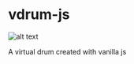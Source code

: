 # vdrum-js

![alt text][js]

[js]:https://camo.githubusercontent.com/ed54142430577e6074629675d6969b5b4e488fda/68747470733a2f2f7261776769742e636f6d2f616c65656e34322f6261646765732f6d61737465722f7372632f6a6176617363726970742e73766 "Vanilla Js"
A virtual drum created with vanilla js
